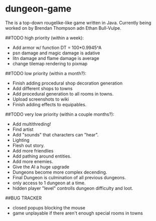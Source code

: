 # dungeon-game
The is a top-down rougelike-like game written in Java. Currently being worked on by Brendan Thompson adn Ethan  Bull-Vulpe.

##TODO high priority (within a week):
* Add armor w/ function DT = 100*0.9945^A
* psn damage and magic damage is adative
* litn damage and flame damage is average
* change tilemap rendering to pixmap

##TODO low priority (within a month?):
* Finish adding procedural shop decoration generation
* Add different shops to towns
* Add procedural generation to all rooms in towns.
* Upload screenshots to wiki
* Finish adding effects to equipables.

##TODO very low priority (within a couple months?):
* Add multithreding!
* Find artist
* Add "sounds" that characters can "hear".
* Lighting
* Flesh out story.
* Add more friendlies
* Add pathing around entities.
* Add more enemies.
* Give the AI a huge upgrade
* Dungeons become more complex decending.
* Final Dungeon is culmination of all previous dungeons.
* only access to 1 dungeon at a time.
* hidden player "level" controlls dungeon difficulty and loot.

##BUG TRACKER
* closed popups blocking the mouse
* game unplayable if there aren't enough special rooms in towns
